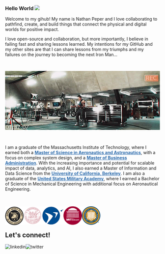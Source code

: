 ### Hello World <img src="https://media.giphy.com/media/hvRJCLFzcasrR4ia7z/giphy.gif" width="25px">

<p>Welcome to my gihub! My name is Nathan Peper and I love collaborating to pathfind, create, and build things that connect the physical and digital worlds for positive impact.</p> 

<p>I love open-source and collaboration, but more importantly, I believe in failing fast and sharing lessons learned. My intentions for my GitHub and my other sites are that I can share lessons from my triumphs and my failures on the journey to becoming the next Iron Man...</p>

<br>

<p align="center">
<img  alt="GIF" src="images/iron_man_lab.gif?raw=true" width="570" height="192" />
</p>

<br>

<p>I am a graduate of the Massachusetts Institute of Technology, where I earned both a <a href="https://aeroastro.mit.edu/" target="_blank" style="color: #2C6BAC; font-weight: bold">Master of Science in Aeronautics and Astronautics</a>, with a focus on complex system design, and a <a href="https://mitsloan.mit.edu/" target="_blank" style="color: #2C6BAC; font-weight: bold">Master of Business Administration</a>. With the increasing importance and potential for scalable impact of data, analytics, and AI, I also earned a Master of Information and Data Science from the <a href="https://datascience.berkeley.edu/" target="_blank" style="color: #2C6BAC; font-weight: bold">University of California, Berkeley</a>. I am also a graduate of the <a href="https://www.westpoint.edu/" target="_blank" style="color: #2C6BAC; font-weight: bold">United States Military Academy</a>, where I earned a Bachelor of Science in Mechanical Engineering with additional focus on Aeronautical Engineering.</p>

<br><br>
[<img align="left" alt="United States Military Academy at West Point, NY" src="images/west_point_seal.png" width=60 />](https://www.westpoint.edu/)
[<img align="left" alt="Massachusetts Institute of Technology" src="images/mit_seal.png" width=60/>](https://www.mit.edu/)
[<img align="left" alt="MIT Aero Astro" src="images/mit_aeroastro_seal.png" width=70/>](https://aeroastro.mit.edu/)
[<img align="left" alt="MIT Sloan School of Management" src="images/mit_sloan_seal.png" width=60/>](https://mitsloan.mit.edu/)
[<img align="left" alt="University of California, Berkeley" src="images/ucb_seal.png" width=60/>](https://datascience.berkeley.edu/)
<br>
<br>
<br>

## Let's connect!
[<img align="left" alt="linkedin" src="https://img.shields.io/badge/LinkedIn-0077B5?style=for-the-badge&logo=linkedin&logoColor=white" />](https://www.linkedin.com/in/nathanpeper/)
[<img align="left" alt="twitter" src="https://img.shields.io/badge/Twitter-1DA1F2?style=for-the-badge&logo=twitter&logoColor=white" />](https://www.twitter.com/NathanPeper/)
<br>
<br>
<br>

